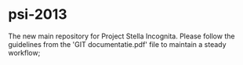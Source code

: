 psi-2013
========

The new main repository for Project Stella Incognita. Please follow the guidelines from the 'GIT documentatie.pdf' file to maintain a steady workflow;